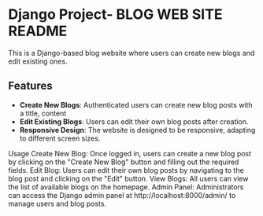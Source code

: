 # Django Project- BLOG WEB SITE README

This is a Django-based blog website where users can create new blogs and edit existing ones.

## Features

- **Create New Blogs**: Authenticated users can create new blog posts with a title, content
- **Edit Existing Blogs**: Users can edit their own blog posts after creation.
- **Responsive Design**: The website is designed to be responsive, adapting to different screen sizes.

Usage
Create New Blog: Once logged in, users can create a new blog post by clicking on the "Create New Blog" button and filling out the required fields.
Edit Blog: Users can edit their own blog posts by navigating to the blog post and clicking on the "Edit" button.
View Blogs: All users can view the list of available blogs on the homepage.
Admin Panel: Administrators can access the Django admin panel at http://localhost:8000/admin/ to manage users and blog posts.